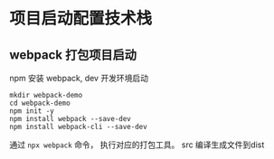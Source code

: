 # 项目启动配置技术栈

## webpack 打包项目启动

npm 安装 webpack, dev 开发环境启动 
```
mkdir webpack-demo
cd webpack-demo
npm init -y
npm install webpack --save-dev
npm install webpack-cli --save-dev
```

通过 ``` npx webpack ``` 命令， 执行对应的打包工具。 src 编译生成文件到dist
